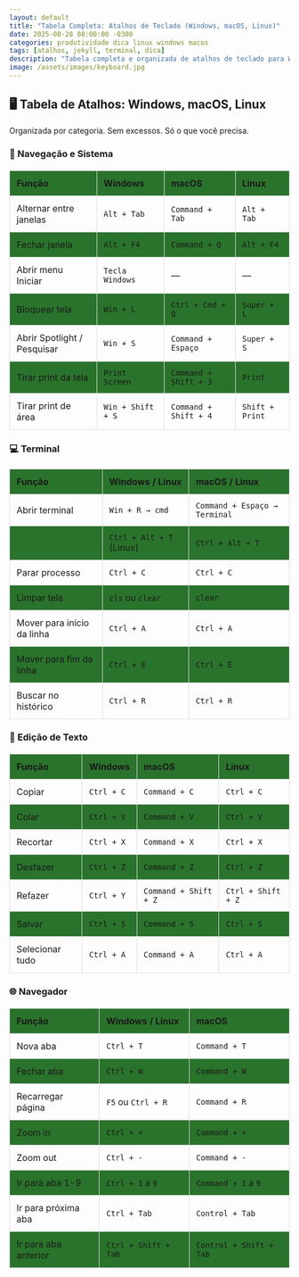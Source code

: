 ```yaml
---
layout: default
title: "Tabela Completa: Atalhos de Teclado (Windows, macOS, Linux)"
date: 2025-08-28 08:00:00 -0300
categories: produtividade dica linux windows macos
tags: [atalhos, jekyll, terminal, dica]
description: "Tabela completa e organizada de atalhos de teclado para Windows, macOS e Linux. Funciona no Jekyll."
image: /assets/images/keyboard.jpg
---
```


 

<style>
  table {
    width: 100%;
    border-collapse: collapse;
    margin: 20px 0;
    font-size: 16px;
  }
  th, td {
    padding: 12px;
    border: 1px solid #ddd;
    text-align: left;
  }
  th {
    background-color: #2a732c;
    font-weight: bold;
  }
  tr:nth-child(even) {
    background-color: #2a732c;
  }
</style>

## 🖥️ Tabela de Atalhos: Windows, macOS, Linux

Organizada por categoria. Sem excessos. Só o que você precisa.

### 🔧 Navegação e Sistema

| Função                     | Windows         | macOS             | Linux           |
|----------------------------|-----------------|-------------------|-----------------|
| Alternar entre janelas     | `Alt + Tab`     | `Command + Tab`   | `Alt + Tab`     |
| Fechar janela               | `Alt + F4`      | `Command + Q`     | `Alt + F4`      |
| Abrir menu Iniciar         | `Tecla Windows` | —                 | —               |
| Bloquear tela               | `Win + L`       | `Ctrl + Cmd + Q`  | `Super + L`     |
| Abrir Spotlight / Pesquisar | `Win + S`       | `Command + Espaço`| `Super + S`     |
| Tirar print da tela         | `Print Screen`  | `Command + Shift + 3` | `Print`     |
| Tirar print de área         | `Win + Shift + S`| `Command + Shift + 4` | `Shift + Print` |

### 💻 Terminal

| Função                     | Windows / Linux | macOS / Linux     |
|----------------------------|-----------------|-------------------|
| Abrir terminal             | `Win + R → cmd` | `Command + Espaço → Terminal` |
|                            | `Ctrl + Alt + T` (Linux) | `Ctrl + Alt + T` |
| Parar processo             | `Ctrl + C`      | `Ctrl + C`        |
| Limpar tela                | `cls` ou `clear`| `clear`           |
| Mover para início da linha | `Ctrl + A`      | `Ctrl + A`        |
| Mover para fim da linha    | `Ctrl + E`      | `Ctrl + E`        |
| Buscar no histórico        | `Ctrl + R`      | `Ctrl + R`        |

### 📝 Edição de Texto

| Função         | Windows       | macOS           | Linux         |
|----------------|---------------|-----------------|---------------|
| Copiar         | `Ctrl + C`    | `Command + C`   | `Ctrl + C`    |
| Colar          | `Ctrl + V`    | `Command + V`   | `Ctrl + V`    |
| Recortar       | `Ctrl + X`    | `Command + X`   | `Ctrl + X`    |
| Desfazer       | `Ctrl + Z`    | `Command + Z`   | `Ctrl + Z`    |
| Refazer        | `Ctrl + Y`    | `Command + Shift + Z` | `Ctrl + Shift + Z` |
| Salvar         | `Ctrl + S`    | `Command + S`   | `Ctrl + S`    |
| Selecionar tudo| `Ctrl + A`    | `Command + A`   | `Ctrl + A`    |

### 🌐 Navegador

| Função               | Windows / Linux       | macOS               |
|----------------------|------------------------|---------------------|
| Nova aba             | `Ctrl + T`            | `Command + T`       |
| Fechar aba           | `Ctrl + W`            | `Command + W`       |
| Recarregar página    | `F5` ou `Ctrl + R`    | `Command + R`       |
| Zoom in              | `Ctrl + +`            | `Command + +`       |
| Zoom out             | `Ctrl + -`            | `Command + -`       |
| Ir para aba 1-9      | `Ctrl + 1` a `9`      | `Command + 1` a `9` |
| Ir para próxima aba  | `Ctrl + Tab`          | `Control + Tab`     |
| Ir para aba anterior | `Ctrl + Shift + Tab`  | `Control + Shift + Tab` |

